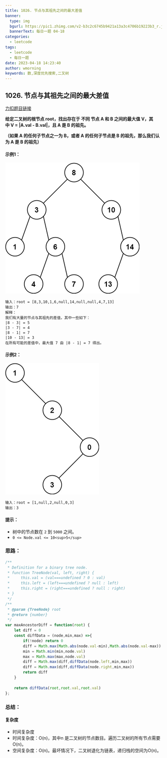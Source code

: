 ```yaml
---
title: 1026. 节点与其祖先之间的最大差值
banner:
  type: img
  bgurl: https://pic1.zhimg.com/v2-b3c2c6745b9421a13a3c4706b19223b3_r.jpg
  bannerText: 每日一题 04-18
categories:
  - leetcode
tags:
  - leetcode
  - 每日一题
date: 2023-04-18 14:23:40
author: wmorning
keywords: 数,深度优先搜索,二叉树
---
```

## 1026. 节点与其祖先之间的最大差值

[力扣题目链接](https://leetcode.cn/problems/maximum-difference-between-node-and-ancestor/)

**给定二叉树的根节点 root，找出存在于 不同 节点 A 和 B 之间的最大值 V，其中 V = |A.val - B.val|，且 A 是 B 的祖先。**

**（如果 A 的任何子节点之一为 B，或者 A 的任何子节点是 B 的祖先，那么我们认为 A 是 B 的祖先）**

#### 示例1：

![1681810158883](image/leetcode1026/1681810158883.png)

```
输入：root = [8,3,10,1,6,null,14,null,null,4,7,13]
输出：7
解释： 
我们有大量的节点与其祖先的差值，其中一些如下：
|8 - 3| = 5
|3 - 7| = 4
|8 - 1| = 7
|10 - 13| = 3
在所有可能的差值中，最大值 7 由 |8 - 1| = 7 得出。
```

#### 示例2：

![1681810167515](image/leetcode1026/1681810167515.png)

```
输入：root = [1,null,2,null,0,3]
输出：3
```

#### 提示：

* 树中的节点数在 `2` 到 `5000` 之间。
* `0 <= Node.val <= 10<sup>5</sup>`

### 思路：

```javascript
/**
 * Definition for a binary tree node.
 * function TreeNode(val, left, right) {
 *     this.val = (val===undefined ? 0 : val)
 *     this.left = (left===undefined ? null : left)
 *     this.right = (right===undefined ? null : right)
 * }
 */
/**
 * @param {TreeNode} root
 * @return {number}
 */
var maxAncestorDiff = function(root) {
    let diff = 0
    const diffData = (node,min,max) =>{
        if(!node) return 0
        diff = Math.max(Math.abs(node.val-min),Math.abs(node.val-max))
        min = Math.min(min,node.val)
        max = Math.max(max,node.val)
        diff = Math.max(diff,diffData(node.left,min,max)) 
        diff = Math.max(diff,diffData(node.right,min,max)) 
        return diff
    }
  
    return diffData(root,root.val,root.val)
};
```

### 总结：

#### 复杂度

- 时间复杂度
- 时间复杂度：O(n)，其中n 是二叉树的节点数目。遍历二叉树的所有节点需要O(n)。
- 空间复杂度：O(n)。最坏情况下，二叉树退化为链表，递归栈的空间为O(n)。
